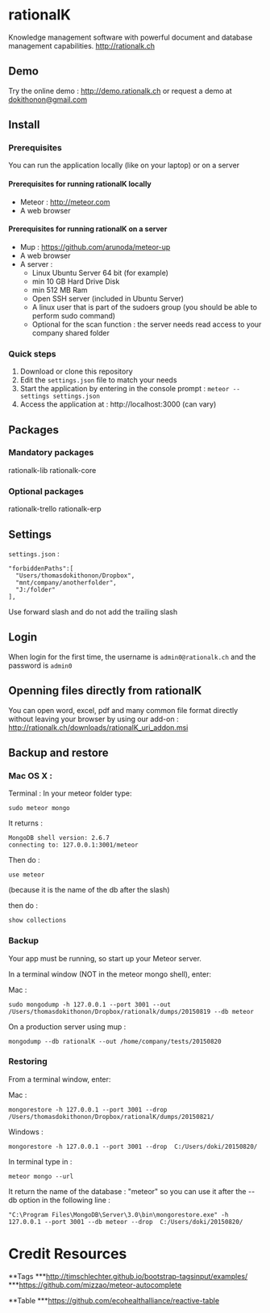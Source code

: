 # rationalK #

Knowledge management software with powerful document and database management capabilities.
http://rationalk.ch

## Demo

Try the online demo : http://demo.rationalk.ch or request a demo at dokithonon@gmail.com

## Install

### Prerequisites

You can run the application locally (like on your laptop) or on a server

#### Prerequisites for running rationalK locally

- Meteor : http://meteor.com
- A web browser

#### Prerequisites for running rationalK on a server

- Mup : https://github.com/arunoda/meteor-up
- A web browser
- A server :
  - Linux Ubuntu Server 64 bit (for example)
  - min 10 GB Hard Drive Disk
  - min 512 MB Ram
  - Open SSH server (included in Ubuntu Server)
  - A linux user that is part of the sudoers group (you should be able to perform sudo command)
  - Optional for the scan function : the server needs read access to your company shared folder

### Quick steps

1. Download or clone this repository
2. Edit the ````settings.json```` file to match your needs
3. Start the application by entering in the console prompt : ```meteor --settings settings.json```
4. Access the application at : http://localhost:3000 (can vary)

## Packages

### Mandatory packages
rationalk-lib
rationalk-core

### Optional packages
rationalk-trello
rationalk-erp

## Settings

`settings.json` :

```
"forbiddenPaths":[
  "Users/thomasdokithonon/Dropbox",
  "mnt/company/anotherfolder",
  "J:/folder"
],
```
Use forward slash and do not add the trailing slash

## Login

When login for the first time, the username is ```admin0@rationalk.ch``` and the password is ```admin0```

## Openning files directly from rationalK

You can open word, excel, pdf and many common file format directly without leaving your browser by using our add-on : http://rationalk.ch/downloads/rationalK_uri_addon.msi

## Backup and restore

### Mac OS X :
Terminal :
In your meteor folder type:

```
sudo meteor mongo
```

It returns :
```
MongoDB shell version: 2.6.7
connecting to: 127.0.0.1:3001/meteor
```

Then do :
```
use meteor
```
(because it is the name of the db after the slash)

then do :
```
show collections
```
### Backup

Your app must be running, so start up your Meteor server.

In a terminal window (NOT in the meteor mongo shell),
enter:

Mac :
```
sudo mongodump -h 127.0.0.1 --port 3001 --out /Users/thomasdokithonon/Dropbox/rationalk/dumps/20150819 --db meteor
```

On a production server using mup :
```
mongodump --db rationalK --out /home/company/tests/20150820
```


### Restoring

From a terminal window, enter:

Mac :
```
mongorestore -h 127.0.0.1 --port 3001 --drop  /Users/thomasdokithonon/Dropbox/rationalK/dumps/20150821/
```

Windows :
```
mongorestore -h 127.0.0.1 --port 3001 --drop  C:/Users/doki/20150820/
```

In terminal type in :
```
meteor mongo --url
```
It return the name of the database : "meteor" so you can use it after the --db option in the following line :
```
"C:\Program Files\MongoDB\Server\3.0\bin\mongorestore.exe" -h 127.0.0.1 --port 3001 --db meteor --drop  C:/Users/doki/20150820/
```


# Credit Resources
**Tags
***http://timschlechter.github.io/bootstrap-tagsinput/examples/
***https://github.com/mizzao/meteor-autocomplete

**Table
***https://github.com/ecohealthalliance/reactive-table
